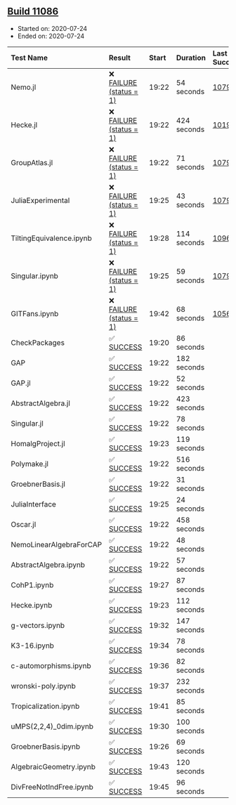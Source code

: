 ## [Build 11086](https://oscarci.mathematik.uni-kl.de/job/oscar/11086/)

* Started on: 2020-07-24
* Ended on: 2020-07-24

| Test Name    | Result | Start | Duration | Last Success | First Failure |
|:-------------|:-------|:------|:---------|:-------------|:--------------|
| Nemo.jl | ❌ [FAILURE (status = 1)](https://oscarci.mathematik.uni-kl.de/job/oscar/11086/artifact/logs/build-11086/Nemo.jl.log) | 19:22 | 54 seconds | [10790](https://oscarci.mathematik.uni-kl.de/job/oscar/10790/) | [10791](https://oscarci.mathematik.uni-kl.de/job/oscar/10791/) |
| Hecke.jl | ❌ [FAILURE (status = 1)](https://oscarci.mathematik.uni-kl.de/job/oscar/11086/artifact/logs/build-11086/Hecke.jl.log) | 19:22 | 424 seconds | [10197](https://oscarci.mathematik.uni-kl.de/job/oscar/10197/) | [10198](https://oscarci.mathematik.uni-kl.de/job/oscar/10198/) |
| GroupAtlas.jl | ❌ [FAILURE (status = 1)](https://oscarci.mathematik.uni-kl.de/job/oscar/11086/artifact/logs/build-11086/GroupAtlas.jl.log) | 19:22 | 71 seconds | [10790](https://oscarci.mathematik.uni-kl.de/job/oscar/10790/) | [10791](https://oscarci.mathematik.uni-kl.de/job/oscar/10791/) |
| JuliaExperimental | ❌ [FAILURE (status = 1)](https://oscarci.mathematik.uni-kl.de/job/oscar/11086/artifact/logs/build-11086/JuliaExperimental.log) | 19:25 | 43 seconds | [10790](https://oscarci.mathematik.uni-kl.de/job/oscar/10790/) | [10791](https://oscarci.mathematik.uni-kl.de/job/oscar/10791/) |
| TiltingEquivalence.ipynb | ❌ [FAILURE (status = 1)](https://oscarci.mathematik.uni-kl.de/job/oscar/11086/artifact/logs/build-11086/TiltingEquivalence.ipynb.log) | 19:28 | 114 seconds | [10962](https://oscarci.mathematik.uni-kl.de/job/oscar/10962/) | [10963](https://oscarci.mathematik.uni-kl.de/job/oscar/10963/) |
| Singular.ipynb | ❌ [FAILURE (status = 1)](https://oscarci.mathematik.uni-kl.de/job/oscar/11086/artifact/logs/build-11086/Singular.ipynb.log) | 19:25 | 59 seconds | [10790](https://oscarci.mathematik.uni-kl.de/job/oscar/10790/) | [10791](https://oscarci.mathematik.uni-kl.de/job/oscar/10791/) |
| GITFans.ipynb | ❌ [FAILURE (status = 1)](https://oscarci.mathematik.uni-kl.de/job/oscar/11086/artifact/logs/build-11086/GITFans.ipynb.log) | 19:42 | 68 seconds | [10566](https://oscarci.mathematik.uni-kl.de/job/oscar/10566/) | [10567](https://oscarci.mathematik.uni-kl.de/job/oscar/10567/) |
| CheckPackages | ✅ [SUCCESS](https://oscarci.mathematik.uni-kl.de/job/oscar/11086/artifact/logs/build-11086/CheckPackages.log) | 19:20 | 86 seconds |  |  |
| GAP | ✅ [SUCCESS](https://oscarci.mathematik.uni-kl.de/job/oscar/11086/artifact/logs/build-11086/GAP.log) | 19:22 | 182 seconds |  |  |
| GAP.jl | ✅ [SUCCESS](https://oscarci.mathematik.uni-kl.de/job/oscar/11086/artifact/logs/build-11086/GAP.jl.log) | 19:22 | 52 seconds |  |  |
| AbstractAlgebra.jl | ✅ [SUCCESS](https://oscarci.mathematik.uni-kl.de/job/oscar/11086/artifact/logs/build-11086/AbstractAlgebra.jl.log) | 19:22 | 423 seconds |  |  |
| Singular.jl | ✅ [SUCCESS](https://oscarci.mathematik.uni-kl.de/job/oscar/11086/artifact/logs/build-11086/Singular.jl.log) | 19:22 | 78 seconds |  |  |
| HomalgProject.jl | ✅ [SUCCESS](https://oscarci.mathematik.uni-kl.de/job/oscar/11086/artifact/logs/build-11086/HomalgProject.jl.log) | 19:23 | 119 seconds |  |  |
| Polymake.jl | ✅ [SUCCESS](https://oscarci.mathematik.uni-kl.de/job/oscar/11086/artifact/logs/build-11086/Polymake.jl.log) | 19:22 | 516 seconds |  |  |
| GroebnerBasis.jl | ✅ [SUCCESS](https://oscarci.mathematik.uni-kl.de/job/oscar/11086/artifact/logs/build-11086/GroebnerBasis.jl.log) | 19:22 | 31 seconds |  |  |
| JuliaInterface | ✅ [SUCCESS](https://oscarci.mathematik.uni-kl.de/job/oscar/11086/artifact/logs/build-11086/JuliaInterface.log) | 19:25 | 24 seconds |  |  |
| Oscar.jl | ✅ [SUCCESS](https://oscarci.mathematik.uni-kl.de/job/oscar/11086/artifact/logs/build-11086/Oscar.jl.log) | 19:22 | 458 seconds |  |  |
| NemoLinearAlgebraForCAP | ✅ [SUCCESS](https://oscarci.mathematik.uni-kl.de/job/oscar/11086/artifact/logs/build-11086/NemoLinearAlgebraForCAP.log) | 19:22 | 48 seconds |  |  |
| AbstractAlgebra.ipynb | ✅ [SUCCESS](https://oscarci.mathematik.uni-kl.de/job/oscar/11086/artifact/logs/build-11086/AbstractAlgebra.ipynb.log) | 19:22 | 57 seconds |  |  |
| CohP1.ipynb | ✅ [SUCCESS](https://oscarci.mathematik.uni-kl.de/job/oscar/11086/artifact/logs/build-11086/CohP1.ipynb.log) | 19:27 | 87 seconds |  |  |
| Hecke.ipynb | ✅ [SUCCESS](https://oscarci.mathematik.uni-kl.de/job/oscar/11086/artifact/logs/build-11086/Hecke.ipynb.log) | 19:23 | 112 seconds |  |  |
| g-vectors.ipynb | ✅ [SUCCESS](https://oscarci.mathematik.uni-kl.de/job/oscar/11086/artifact/logs/build-11086/g-vectors.ipynb.log) | 19:32 | 147 seconds |  |  |
| K3-16.ipynb | ✅ [SUCCESS](https://oscarci.mathematik.uni-kl.de/job/oscar/11086/artifact/logs/build-11086/K3-16.ipynb.log) | 19:34 | 78 seconds |  |  |
| c-automorphisms.ipynb | ✅ [SUCCESS](https://oscarci.mathematik.uni-kl.de/job/oscar/11086/artifact/logs/build-11086/c-automorphisms.ipynb.log) | 19:36 | 82 seconds |  |  |
| wronski-poly.ipynb | ✅ [SUCCESS](https://oscarci.mathematik.uni-kl.de/job/oscar/11086/artifact/logs/build-11086/wronski-poly.ipynb.log) | 19:37 | 232 seconds |  |  |
| Tropicalization.ipynb | ✅ [SUCCESS](https://oscarci.mathematik.uni-kl.de/job/oscar/11086/artifact/logs/build-11086/Tropicalization.ipynb.log) | 19:41 | 85 seconds |  |  |
| uMPS(2,2,4)_0dim.ipynb | ✅ [SUCCESS](https://oscarci.mathematik.uni-kl.de/job/oscar/11086/artifact/logs/build-11086/uMPS-2-2-4-_0dim.ipynb.log) | 19:30 | 100 seconds |  |  |
| GroebnerBasis.ipynb | ✅ [SUCCESS](https://oscarci.mathematik.uni-kl.de/job/oscar/11086/artifact/logs/build-11086/GroebnerBasis.ipynb.log) | 19:26 | 69 seconds |  |  |
| AlgebraicGeometry.ipynb | ✅ [SUCCESS](https://oscarci.mathematik.uni-kl.de/job/oscar/11086/artifact/logs/build-11086/AlgebraicGeometry.ipynb.log) | 19:43 | 120 seconds |  |  |
| DivFreeNotIndFree.ipynb | ✅ [SUCCESS](https://oscarci.mathematik.uni-kl.de/job/oscar/11086/artifact/logs/build-11086/DivFreeNotIndFree.ipynb.log) | 19:45 | 96 seconds |  |  |
